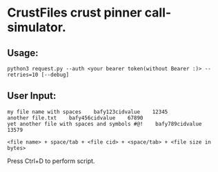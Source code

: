 # CrustFiles crust pinner call-simulator.

## Usage:
```
python3 request.py --auth <your bearer token(without Bearer :)> --retries=10 [--debug]
```

## User Input:
```
my file name with spaces    bafy123cidvalue    12345
another file.txt    bafy456cidvalue    67890
yet another file with spaces and symbols #@!    bafy789cidvalue    13579
```
```
<file name> + space/tab + <file cid> + <space/tab> + <file size in bytes>
```

Press Ctrl+D to perform script.


